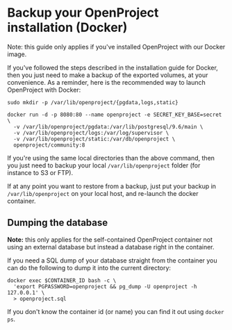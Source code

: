 # Backup your OpenProject installation (Docker)

Note: this guide only applies if you've installed OpenProject with our Docker image.

If you've followed the steps described in the installation guide for Docker,
then you just need to make a backup of the exported volumes, at your
convenience. As a reminder, here is the recommended way to launch OpenProject
with Docker:

    sudo mkdir -p /var/lib/openproject/{pgdata,logs,static}

    docker run -d -p 8080:80 --name openproject -e SECRET_KEY_BASE=secret \
      -v /var/lib/openproject/pgdata:/var/lib/postgresql/9.6/main \
      -v /var/lib/openproject/logs:/var/log/supervisor \
      -v /var/lib/openproject/static:/var/db/openproject \
      openproject/community:8

If you're using the same local directories than the above command, then you
just need to backup your local `/var/lib/openproject` folder (for instance to
S3 or FTP).

If at any point you want to restore from a backup, just put your backup in
`/var/lib/openproject` on your local host, and re-launch the docker container.

## Dumping the database

**Note:** this only applies for the self-contained OpenProject container not using
an external database but instead a database right in the container.

If you need a SQL dump of your database straight from the container you can do the
following to dump it into the current directory:

```
docker exec $CONTAINER_ID bash -c \
  'export PGPASSWORD=openproject && pg_dump -U openproject -h 127.0.0.1' \
  > openproject.sql
```

If you don't know the container id (or name) you can find it out using `docker ps`.

